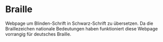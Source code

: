 # Braille
Webpage um Blinden-Schrift in Schwarz-Schrift zu übersetzen. Da die Braillezeichen nationale Bedeutungen haben funktioniert diese Webpage vorrangig für deutsches Braille.
